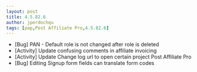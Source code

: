 ```yaml
---
layout: post
title: 4.5.82.6
author: jperdochqu
tags: [pap,Post Affiliate Pro,4.5.82.6]
---
```


- [Bug] PAN - Default role is not changed after role is deleted
- [Activity] Update confusing comments in affiliate invoicing
- [Activity] Update Change log url to open certain project Post Affiliate Pro
- [Bug] Editing Signup form fields can translate form codes
